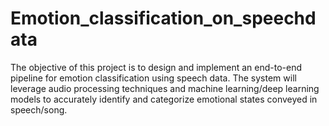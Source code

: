 # Emotion_classification_on_speechdata
The objective of this project is to design and implement an end-to-end pipeline for  emotion classification using speech data. The system will leverage audio processing  techniques and machine learning/deep learning models to accurately identify and  categorize emotional states conveyed in speech/song.
